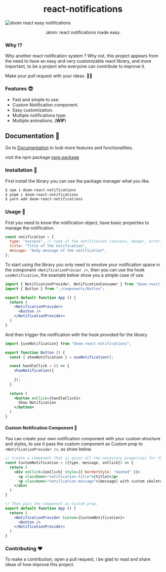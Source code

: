 <h1 align="center">react-notifications</h1>

![doom react easy notifications](https://github.com/CMOISDEAD/react-notifications/assets/51010598/aefaef5d-a34f-4d49-941f-d109286de27d)

<p align="center">:atom: react notifications made easy.</p>

### Why ⁉️
Why another react notification system ? Why not, this project appears from the need to have an easy and very customizable react library, and more important, to be a project who everyone can contribute to improve it.

Make your pull request with your ideas. 🧙‍♂️
### Features 😎
- Fast and simple to use.
- Custom Notification component.
- Easy customization.
- Multiple notifications type.
- Multiple animations. (**WIP**)

## Documentation 🔗
Go to [Documentation](https://react-easy-notifications.vercel.app/) to look more features and functionalities.

visit the npm package [npm package](https://www.npmjs.com/package/doom-react-notifications)

### Installation 🐚

First install the library you can use the package manager what you like.

```bash
$ npm i doom-react-notifications
$ pnpm i doom-react-notifications
$ yarn add doom-react-notifications
```

### Usage 📖

First you need to know the notification object, have basic properties to manage the notification.

```jsx
const notification = {
  type: "success", // type of the notification (success, danger, error, info...)
  title: "Title of the notification",
  message: "body message of the notification",
};
```

To start using the library you only need to envolve your notification space in the component `<NotificationProvier />`, then you can use the hook `useNotification`, the example below show you a simple case of use.

```jsx
import { NotificationProvider, NotificationConsumer } from "doom-react-notifications";
import { Button } from "./components/Button";

export default function App () {
  return (
    <NotificationProvider>
      <Button />
    </NotificationProvider>
  )
}
```

And then trigger the notification with the hook provided for the library.

```jsx
import {useNotification} from "doom-react-notifications";

export function Button () {
  const { showNotification } = useNotification();

  const handleClick = () => {
    showNotification({
      ...
    });
  }
  
  return (
    <button onClick={handleClick}>
      Show Notification
    </button>
  )
}
```

#### Custom Notification Component 💅

You can create your own notification component with your custom structure and styles, to use it pass the custom component as Custom prop to `<NotificationProvider />`, as show below.

```jsx
// Create a component that is given all the necessary properties for the notification as a props.
const CustomNotification = ({type, message, onClick}) => {
  return (
    <div onClick={onClick} style={{ borderStyle: "dashed" }}>
      <p className="notification-title">{title}</p>
      <p className="notification-message">{message} with custom skeleton</p>
    </div>
  )
}

// Then pass the component as Custom prop.
export default function App () {
  return (
    <NotificationProvider Custom={CustomNotification}>
      <Button />
    </NotificationProvider>
  )
}
```

### Contributing ❤️
To make a contribution, open a pull request, i be glad to read and share ideas of how improve this project.
